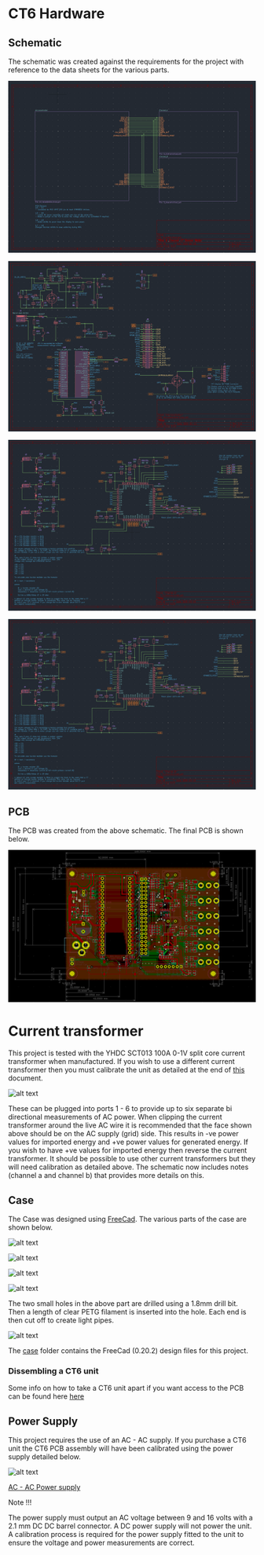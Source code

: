 # CT6 Hardware

## Schematic

The schematic was created against the requirements for the project with reference
to the data sheets for the various parts.

![alt text](images/schematic_top_level.png "CT6 Top Level Schematic")

![alt text](images/schematic_microcontroller.png "CT6 Microcontroller Schematic")

![alt text](images/schematic_channel_a.png "CT6 Channel A Schematic")

![alt text](images/schematic_channel_b.png "CT6 Channel B Schematic")

## PCB
The PCB was created from the above schematic. The final PCB is shown
below.

![alt text](images/pcb.png "CT6 PCB")

# Current transformer

This project is tested with the YHDC SCT013 100A 0-1V split core current transformer when manufactured. If you wish to use a different current transformer then you must calibrate the unit as detailed at the end of [this](../software/server/setting_up_ct6_units.md) document.

![alt text](images/ct.jpg "Current Transformer")

These can be plugged into ports 1 - 6 to provide up to six separate bi directional measurements of AC power. When clipping the current transformer around the live AC wire it is recommended that the face shown above should be on the AC supply (grid) side. This results in -ve power values for imported energy and +ve power values for generated energy. If you wish to have +ve values for imported energy then reverse the current transformer. It should be possible to use other current transformers but they will need calibration as detailed above. The schematic now includes notes (channel a and channel b) that provides more details on this.

## Case
The Case was designed using [FreeCad](https://www.freecad.org/). The various
parts of the case are shown below.

![alt text](images/box.png "CT6 Main Box")

![alt text](images/display_holder.png "CT6 Display Holder")

![alt text](images/top.png "CT6 End Cap")

![alt text](images/switch_and_led_plate.png "CT6 Switch an LED light Pipe Plate")

The two small holes in the above part are drilled using a 1.8mm drill bit. Then a length of clear PETG filament is inserted
into the hole. Each end is then cut off to create light pipes.

![alt text](images/button.png "CT6 Button")

The [case](case) folder contains the FreeCad (0.20.2) design files for this project.

### Dissembling a CT6 unit

Some info on how to take a CT6 unit apart if you want access to the PCB can be found here [here](README_DISSEMBLY.md)

## Power Supply
This project requires the use of an AC - AC supply. If you purchase a CT6 unit the CT6 PCB assembly will have been calibrated using the power supply detailed below.

![alt text](images/test_psu.jpg "CT6 PSU")

[AC - AC Power supply](https://www.ebay.co.uk/itm/235232679606)

Note !!!

The power supply must output an AC voltage between 9 and 16 volts with a 2.1 mm DC DC barrel connector. A DC power supply will not power the unit. A calibration process is required for the power supply fitted to the unit to ensure the voltage and power measurements are correct.
